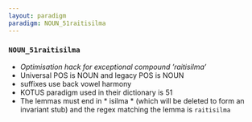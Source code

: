 ```yaml
---
layout: paradigm
paradigm: NOUN_51raitisilma
---
```

### ` NOUN_51raitisilma `

* _Optimisation hack for exceptional compound ’raitisilma’_
* Universal POS is NOUN and legacy POS is NOUN
* suffixes use back vowel harmony
* KOTUS paradigm used in their dictionary is 51
* The lemmas must end in * isilma * (which will be deleted to form an invariant stub) and the regex matching the lemma is ` raitisilma `
